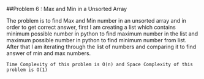 ##Problem 6 : Max and Min in a Unsorted Array

The problem is to find Max and Min number in an unsorted array and in order to get correct answer, first I am creating 
a list which contains minimum possible number in python to find maximum number in the list and maximum possible number 
in python to find minimum number from list. After that I am iterating through the list of numbers and comparing it to 
find answer of min and max numbers.

`Time Complexity of this problem is O(n) and Space Complexity of this problem is O(1)`